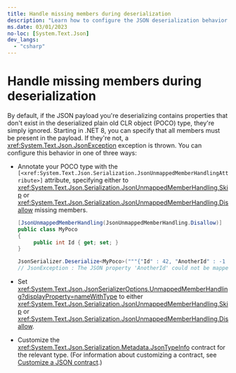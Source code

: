 ```yaml
---
title: Handle missing members during deserialization
description: "Learn how to configure the JSON deserialization behavior when properties are present in the JSON payload that aren't present in the POCO type."
ms.date: 03/01/2023
no-loc: [System.Text.Json]
dev_langs:
  - "csharp"
---
```


# Handle missing members during deserialization

By default, if the JSON payload you're deserializing contains properties that don't exist in the deserialized plain old CLR object (POCO) type, they're simply ignored. Starting in .NET 8, you can specify that all members must be present in the payload. If they're not, a <xref:System.Text.Json.JsonException> exception is thrown. You can configure this behavior in one of three ways:

- Annotate your POCO type with the `[<xref:System.Text.Json.Serialization.JsonUnmappedMemberHandlingAttribute>]` attribute, specifying either to <xref:System.Text.Json.Serialization.JsonUnmappedMemberHandling.Skip> or <xref:System.Text.Json.Serialization.JsonUnmappedMemberHandling.Disallow> missing members.

  ```csharp
  [JsonUnmappedMemberHandling(JsonUnmappedMemberHandling.Disallow)]
  public class MyPoco
  {
       public int Id { get; set; }
  }

  JsonSerializer.Deserialize<MyPoco>("""{"Id" : 42, "AnotherId" : -1 }"""); 
  // JsonException : The JSON property 'AnotherId' could not be mapped to any .NET member contained in type 'MyPoco'.
  ```

- Set <xref:System.Text.Json.JsonSerializerOptions.UnmappedMemberHandling?displayProperty=nameWithType> to either <xref:System.Text.Json.Serialization.JsonUnmappedMemberHandling.Skip> or <xref:System.Text.Json.Serialization.JsonUnmappedMemberHandling.Disallow>.
- Customize the <xref:System.Text.Json.Serialization.Metadata.JsonTypeInfo> contract for the relevant type. (For information about customizing a contract, see [Customize a JSON contract](custom-contracts.md).)
